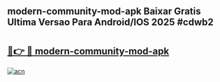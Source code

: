 ## modern-community-mod-apk Baixar Gratis Ultima Versao Para Android/IOS 2025 #cdwb2

# <h2><a href="https://ainizakaria.my?title=modern-community-mod-apk&ref=20M">🔗👉 🔴 modern-community-mod-apk</a></h2>

[![acn](https://github.com/user-attachments/assets/0f9c940e-d8b0-45ae-aac7-cd30a18b3e1c)](https://ainizakaria.my?title=modern-community-mod-apk&ref=20M)

